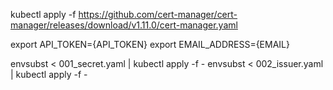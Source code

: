 kubectl apply -f https://github.com/cert-manager/cert-manager/releases/download/v1.11.0/cert-manager.yaml

export API_TOKEN={API_TOKEN}
export EMAIL_ADDRESS={EMAIL}

envsubst < 001_secret.yaml | kubectl apply -f -
envsubst < 002_issuer.yaml | kubectl apply -f -
